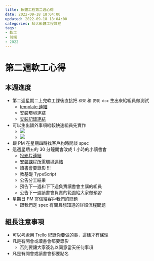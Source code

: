 ```yaml
---
title: 軟體工程第二週心得
date: 2022-09-18 18:04:00
updated: 2022-09-18 18:04:00
categories: 師大軟體工程課程
tags: 
- 軟工
- 前端
- 2022
---
```


# 第二週軟工心得

## 本週進度
* 第二週星期二上完軟工課後直接把 `框架` 和 `安裝 doc` 生出來給組員做測試
    * [template 連結](https://github.com/KutsunaSubaRya/testforSoftWareEngineeringFrontEndTeam2)
    * [安裝環境連結](https://hackmd.io/@SubaRya/SJ_QaKpli)
    * [安裝記錄連結](https://hackmd.io/@SubaRya/rJKwuKAlj)
* 可以生出額外事項給較快速組員先實作
    * ![](https://i.imgur.com/91bldU4.png)
    * ![](https://i.imgur.com/ZlablIz.png)
* 跟 PM 在星期四時找客戶約時間談 spec
* 這週星期五的 30 分鐘開會改成 1 小時的小讀書會
    * [投影片連結](https://hackmd.io/@SubaRya/rJ-j6h-bs#/)
    * [安裝課程所需環境連結](https://hackmd.io/@SubaRya/H1Mebab-o)
    * 讀書會要錄影 !!!
    * 教基礎 TypeScript
    * 公告分工結果
    * 預告下一週和下下週負責讀書會主講的組員
    * 公告下一週讀書會負責的範圍給大家做預習
* 星期日 PM 寄信給客戶我們的問題 
    * 跟我們定 spec 有關且想知道的詳細流程問題

## 組長注意事項
* 可以考慮用 [Trello](https://trello.com/) 紀錄你要做的事，這樣才有條理
* 凡是有開會或讀書會都要錄影
    * 否則要讓大家簽名以同意當天任何事項
* 凡是有開會或讀書會都要點名